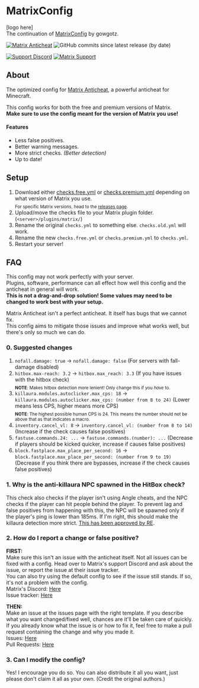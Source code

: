 # MatrixConfig
[logo here]  
The continuation of [MatrixConfig](https://git.disroot.org/lampenit/MatrixConfig) by gowgotz.

[![Matrix Anticheat](https://img.shields.io/badge/Plugin-Matrix%20Anticheat-%237009ac?style=flat-square)](https://www.mc-market.org/resources/13999)
![GitHub commits since latest release (by date)](https://img.shields.io/github/commits-since/Encode42/MatrixConfig/latest/master?label=Commits%20since%20release&style=flat-square)

[![Support Discord](https://img.shields.io/discord/707330384328654869?color=7289DA&label=Support&style=flat-square)](https://discord.gg/rjSkFyj)
[![Matrix Support](https://img.shields.io/discord/392904793758367745?color=7289DA&label=Matrix%20Support&style=flat-square)](https://discord.gg/rGhYma6)

## About
The optimized config for [Matrix Anticheat](https://www.mc-market.org/resources/13999/), a powerful anticheat for Minecraft.  

This config works for both the free and premium versions of Matrix.  
**Make sure to use the config meant for the version of Matrix you use!**  

#### Features
- Less false positives.
- Better warning messages.
- More strict checks. *(Better detection)*
- Up to date!

## Setup
1. Download either [checks.free.yml](https://raw.githubusercontent.com/Encode42/MatrixConfig/master/checks.free.yml) or [checks.premium.yml](https://raw.githubusercontent.com/Encode42/MatrixConfig/master/checks.premium.yml) depending on what version of Matrix you use.  
<sub>For specific Matrix versions, head to the [releases page](https://github.com/Encode42/MatrixConfig/releases).</sub>
2. Upload/move the checks file to your Matrix plugin folder. (`<server>/plugins/matrix/`)
3. Rename the original `checks.yml` to something else. `checks.old.yml` will work.
4. Rename the new `checks.free.yml` or `checks.premium.yml` to `checks.yml`.
5. Restart your server!

## FAQ
This config may not work perfectly with your server.  
Plugins, software, performance can all effect how well this config and the anticheat in general will work.  
**This is not a drag-and-drop solution! Some values may need to be changed to work best with your setup.**  

Matrix Anticheat isn't a perfect anticheat. It itself has bugs that we cannot fix.  
This config aims to mitigate those issues and improve what works well, but there's only so much we can do.

### 0. Suggested changes
1. `nofall.damage: true` -> `nofall.damage: false` (For servers with fall-damage disabled)
2. `hitbox.max-reach: 3.2` -> `hitbox.max_reach: 3.3` (If you have issues with the hitbox check)  
<sub>**NOTE**: Makes hitbox detection more lenient! Only change this if you *have* to.</sub>
3. `killaura.modules.autoclicker.max_cps: 18` -> `killaura.modules.autoclicker.max_cps: (number from 8 to 24)` (Lower means less CPS, higher means more CPS)  
<sub>**NOTE**: The highest possible human CPS is 24. This means the number should not be above that as that indicates a macro.</sub>
4. `inventory.cancel_vl: 8` -> `inventory.cancel_vl: (number from 8 to 14)` (Increase if the check causes false positives)
5. `fastuse.commands.24: ...` -> `fastuse.commands.(number): ...` (Decrease if players should be kicked quicker, increase if causes false positives)
6. `block.fastplace.max_place_per_second: 16` -> `block.fastplace.max_place_per_second: (number from 9 to 19)` (Decrease if you think there are bypasses, increase if the check causes false positives)

### 1. Why is the anti-killaura NPC spawned in the HitBox check?  
This check also checks if the player isn't using Angle cheats, and the NPC checks if the player can hit people behind the player. To prevent lag and false positives from happening with this, the NPC will be spawned only if the player's ping is lower than 185ms. If I'm right, this should make the killaura detection more strict. [This has been approved by RE](https://github.com/jiangdashao/Matrix-Issues/commit/988e130f60559105cea7ec384e49357864b9f5b4).

### 2. How do I report a change or false positive?
**FIRST:**  
Make sure this isn't an issue with the anticheat itself. Not all issues can be fixed with a config. Head over to Matrix's support Discord and ask about the issue, or report the issue at their issue tracker.  
You can also try using the default config to see if the issue still stands. If so, it's not a problem with the config.  
Matrix's Discord: [Here](https://discord.gg/wjheaRj)  
Issue tracker: [Here](https://github.com/jiangdashao/Matrix-Issues/issues)

**THEN:**  
Make an issue at the issues page with the right template. If you describe what you want changed/fixed well, chances are it'll be taken care of quickly. If you already know what the issue is or how to fix it, feel free to make a pull request containing the change and why you made it.  
Issues: [Here](https://github.com/Encode42/MatrixConfig/issues)  
Pull Requests: [Here](https://github.com/Encode42/MatrixConfig/pulls)  

### 3. Can I modify the config?
Yes! I encourage you do so. You can also distribute it all you want, just please don't claim it all as your own. (Credit the original authors.)
